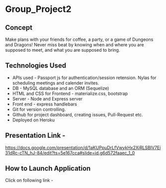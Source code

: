 # Group_Project2

## Concept
Make plans with your friends for coffee, a party, or a game of Dungeons and Dragons! Never miss beat by knowing when and where you are supposed to meet, and what you are supposed to bring. 

## Technologies Used
* APIs used - Passport js for authentication/session retension. Nylas for scheduling meetings and calender invites.
* DB -  MySQL database and an ORM (Sequelize)
* HTML and CSS for Frontend - materialize.css, bootstrap
* Server - Node and Express server
* Front end - express handlebars
* Git for version controlling.
* Github for project dashboard, creating issues, Pull-Request etc.
* Deployed on Heroku

## Presentation Link - 
https://docs.google.com/presentation/d/1aKUPpuDrLfVwykHx2XiRLSBlV7Ei31dRc-cTN_hJ-84/edit?ts=5e167cca#slide=id.g6d572faaec_1_0

## How to Launch Application
Click on following link -
